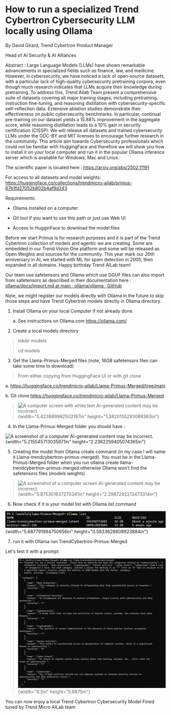 # How to run a specialized Trend Cybertron Cybersecurity LLM locally using Ollama

By David Girard, Trend Cybertron Product Manager

Head of AI Security & AI Alliances

Abstract : Large Language Models (LLMs) have shown remarkable
advancements in specialized fields such as finance, law, and medicine.
However, in cybersecurity, we have noticed a lack of open-source
datasets, with a particular lack of high-quality cybersecurity
pretraining corpora, even though much research indicates that LLMs
acquire their knowledge during pretraining. To address this, Trend Ailab
Team present a comprehensive suite of datasets covering all major
training stages, including pretraining, instruction fine-tuning, and
reasoning distillation with cybersecurity-specific self-reflection data.
Extensive ablation studies demonstrate their effectiveness on public
cybersecurity benchmarks. In particular, continual pre-training on our
dataset yields a 15.88% improvement in the aggregate score, while
reasoning distillation leads to a 10% gain in security certification
(CISSP). We will release all datasets and trained cybersecurity LLMs
under the ODC-BY and MIT licenses to encourage further research in the
community. This article aim towards Cybersecurity professionals which
could not be familiar with HuggingFace and therefore we will show you
how to install it on your local computer and run it in the popular
Ollama inference server which is available for Windows, Mac and Linux.

The scientific paper is located here :
<https://arxiv.org/abs/2502.11191>

For access to all datasets and model weights:
<https://huggingface.co/collections/trendmicro-ailab/primus-67b1fd27052b802b4af9d243>

Requirements:

- Ollama installed on a computer

- Git tool if you want to use this path or just use Web UI

- Access to HugginFace to download the model files

Before we start Primus is for research purposes and it is part of the
Trend Cybertron collection of models and agentic we are creating. Some
are embedded in our Trend Vision One platform and some will be released
as Open Weights and sources for the community. This year mark our 20th
anniversary in AI, we started with ML for spam detection in 2005, then
expanded in all domains. Happy birthday Trend AILab team!

Our team use safetensors and Ollama which use GGUF files can also import
from safetensors as described in their documentation here :
[ollama/docs/import.md at main · ollama/ollama ·
GitHub](https://github.com/ollama/ollama/blob/main/docs/import.md#Importing-a-model-from-Safetensors-weights)

Note, we might register our models directly with Ollama in the future to
skip those steps and have Trend Cybertron models directly in Ollama
directory.

1.  Install Ollama on your local Computer if not already done.

    a.  See instructions on Ollama.com <https://ollama.com/>

2.  Create a local models directory

> mkdir models
>
> cd models

3.  Get the Llama-Primus-Merged files (note, 16GB safetensors files can
    take some time to download)

> From either copying from HuggingFace UI or with git clone

a.  <https://huggingface.co/trendmicro-ailab/Llama-Primus-Merged/tree/main>

b.  Git clone
    <https://huggingface.co/trendmicro-ailab/Llama-Primus-Merged>

> ![A computer screen with white text AI-generated content may be
> incorrect.](./images/media/image1.png){width="5.423889982502187in"
> height="1.3820155293088363in"}

4.  In the Llama-Primus-Merged folder you should have :

![A screenshot of a computer AI-generated content may be
incorrect.](./images/media/image2.png){width="5.215545713035871in"
height="2.2362259405074365in"}

5.  Creating the model from Ollama create command (in my case I will
    name it Llama-trendcybertron-primus-merged). You must be in the
    Llama-Primus-Merged folder when you run ollama create
    llama-trendcybertron-primus-merged otherwise Ollama won't find the
    safetensors files (models weights)

> ![A screenshot of a computer screen AI-generated content may be
> incorrect.](./images/media/image3.png){width="5.875301837270341in"
> height="2.2987292213473314in"}

6.  Now check if it is your model list with Ollama list command

![](./images/media/image4.png){width="5.687791994750656in"
height="0.5833628608923884in"}

7.  run it with Ollama run TrendCybertron-Primus-Merged

Let's test it with a prompt

> ![](./images/media/image5.png){width="6.5in" height="5.6875in"}

You can now enjoy a local Trend Cybertron Cybersecurity Model Fined
tuned by Trend Micro AILab team
